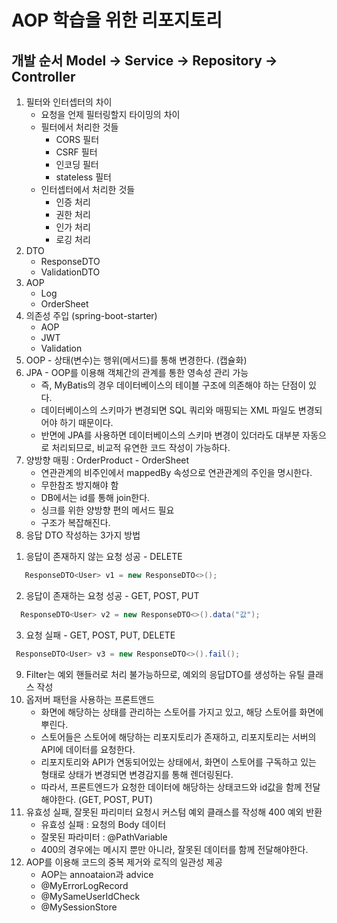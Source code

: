 # AOP 학습을 위한 리포지토리

## 개발 순서 Model -> Service -> Repository -> Controller
1. 필터와 인터셉터의 차이
   - 요청을 언제 필터링할지 타이밍의 차이
   - 필터에서 처리한 것들
     - CORS 필터
     - CSRF 필터
     - 인코딩 필터
     - stateless 필터
   - 인터셉터에서 처리한 것들
     - 인증 처리 
     - 권한 처리
     - 인가 처리
     - 로깅 처리
2. DTO
   - ResponseDTO
   - ValidationDTO
3. AOP
   - Log
   - OrderSheet
4. 의존성 주입 (spring-boot-starter)
   - AOP
   - JWT
   - Validation
5. OOP - 상태(변수)는 행위(메서드)를 통해 변경한다. (캡슐화)
6. JPA - OOP를 이용해 객체간의 관계를 통한 영속성 관리 가능
   - 즉, MyBatis의 경우 데이터베이스의 테이블 구조에 의존해야 하는 단점이 있다. 
   - 데이터베이스의 스키마가 변경되면 SQL 쿼리와 매핑되는 XML 파일도 변경되어야 하기 때문이다.
   - 반면에 JPA를 사용하면 데이터베이스의 스키마 변경이 있더라도 대부분 자동으로 처리되므로, 비교적 유연한 코드 작성이 가능하다.
7. 양방향 매핑 : OrderProduct - OrderSheet
   - 연관관계의 비주인에서 mappedBy 속성으로 연관관계의 주인을 명시한다. 
   - 무한참조 방지해야 함
   - DB에서는 id를 통해 join한다.
   - 싱크를 위한 양방향 편의 메서드 필요
   - 구조가 복잡해진다.
8. 응답 DTO 작성하는 3가지 방법
 1) 응답이 존재하지 않는 요청 성공 - DELETE
```java
   ResponseDTO<User> v1 = new ResponseDTO<>();
```
   2) 응답이 존재하는 요청 성공 - GET, POST, PUT
   ```java
     ResponseDTO<User> v2 = new ResponseDTO<>().data("값");
```
   3) 요청 실패 - GET, POST, PUT, DELETE
   ```java
    ResponseDTO<User> v3 = new ResponseDTO<>().fail();
 ```
9. Filter는 예외 핸들러로 처리 불가능하므로, 예외의 응답DTO를 생성하는 유틸 클래스 작성
10. 옵저버 패턴을 사용하는 프론트앤드
    - 화면에 해당하는 상태를 관리하는 스토어를 가지고 있고, 해당 스토어를 화면에 뿌린다.
    - 스토어들은 스토어에 해당하는 리포지토리가 존재하고, 리포지토리는 서버의 API에 데이터를 요청한다.
    - 리포지토리와 API가 연동되어있는 상태에서, 화면이 스토어를 구독하고 있는 형태로 상태가 변경되면 변경감지를 통해 렌더링된다.
    - 따라서, 프론트엔드가 요청한 데이터에 해당하는 상태코드와 id값을 함께 전달해야한다. (GET, POST, PUT)
11. 유효성 실패, 잘못된 파리미터 요청시 커스텀 예외 클래스를 작성해 400 예외 반환
    - 유효성 실패 : 요청의 Body 데이터
    - 잘못된 파라미터 : @PathVariable
    - 400의 경우에는 메시지 뿐만 아니라, 잘못된 데이터를 함께 전달해야한다.
12. AOP를 이용해 코드의 중복 제거와 로직의 일관성 제공
    - AOP는 annoataion과 advice
    - @MyErrorLogRecord
    - @MySameUserIdCheck
    - @MySessionStore